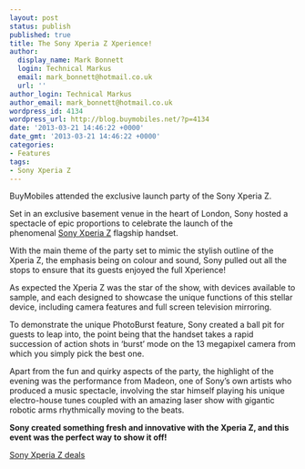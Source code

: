 ```yaml
---
layout: post
status: publish
published: true
title: The Sony Xperia Z Xperience!
author:
  display_name: Mark Bonnett
  login: Technical Markus
  email: mark_bonnett@hotmail.co.uk
  url: ''
author_login: Technical Markus
author_email: mark_bonnett@hotmail.co.uk
wordpress_id: 4134
wordpress_url: http://blog.buymobiles.net/?p=4134
date: '2013-03-21 14:46:22 +0000'
date_gmt: '2013-03-21 14:46:22 +0000'
categories:
- Features
tags:
- Sony Xperia Z
---
```

<p><span class="postStandFirst">BuyMobiles attended the exclusive launch party of the Sony Xperia Z.</span></p>
<p>Set in an exclusive basement venue in the heart of London, Sony hosted a spectacle of epic proportions to celebrate the launch of the phenomenal&nbsp;<a href="http://www.buymobiles.net/sony">Sony Xperia Z</a>&nbsp;flagship handset.</p>
<p>With the main theme of the party set to mimic the stylish outline of the Xperia Z, the emphasis being on colour and sound, Sony pulled out all the stops to ensure that its guests enjoyed the full Xperience!</p>
<p>As expected the Xperia Z was the star of the show, with devices available to sample, and each designed to showcase the unique functions of this stellar device, including camera features and full screen television mirroring.</p>
<p>To demonstrate the unique PhotoBurst feature, Sony created a ball pit for guests to leap into, the point being that the handset takes a rapid succession of action&nbsp;shots in &lsquo;burst&rsquo; mode on the 13 megapixel camera from which you simply pick the best one.</p>
<p>Apart from the fun and quirky aspects of the party, the highlight of the evening was the performance from Madeon, one of Sony&rsquo;s own artists who produced a music spectacle, involving the star himself playing his unique electro-house tunes coupled with an amazing laser show with gigantic robotic arms rhythmically moving to the beats.</p>
<p><strong>Sony created something fresh and innovative with the Xperia Z, and this event was the perfect way to show it off!</strong></p>
<p><img alt="" src="https://www.buymobiles.net/images/bmp_rightarrow.gif" /><a href="http://www.buymobiles.net/sony">Sony Xperia Z deals</a></p>
